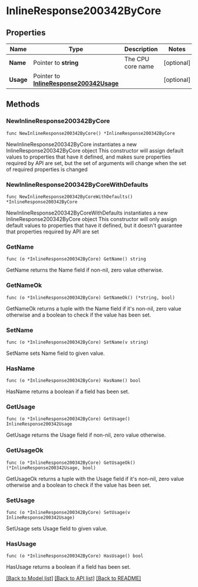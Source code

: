 # InlineResponse200342ByCore

## Properties

Name | Type | Description | Notes
------------ | ------------- | ------------- | -------------
**Name** | Pointer to **string** | The CPU core name | [optional] 
**Usage** | Pointer to [**InlineResponse200342Usage**](InlineResponse200342Usage.md) |  | [optional] 

## Methods

### NewInlineResponse200342ByCore

`func NewInlineResponse200342ByCore() *InlineResponse200342ByCore`

NewInlineResponse200342ByCore instantiates a new InlineResponse200342ByCore object
This constructor will assign default values to properties that have it defined,
and makes sure properties required by API are set, but the set of arguments
will change when the set of required properties is changed

### NewInlineResponse200342ByCoreWithDefaults

`func NewInlineResponse200342ByCoreWithDefaults() *InlineResponse200342ByCore`

NewInlineResponse200342ByCoreWithDefaults instantiates a new InlineResponse200342ByCore object
This constructor will only assign default values to properties that have it defined,
but it doesn't guarantee that properties required by API are set

### GetName

`func (o *InlineResponse200342ByCore) GetName() string`

GetName returns the Name field if non-nil, zero value otherwise.

### GetNameOk

`func (o *InlineResponse200342ByCore) GetNameOk() (*string, bool)`

GetNameOk returns a tuple with the Name field if it's non-nil, zero value otherwise
and a boolean to check if the value has been set.

### SetName

`func (o *InlineResponse200342ByCore) SetName(v string)`

SetName sets Name field to given value.

### HasName

`func (o *InlineResponse200342ByCore) HasName() bool`

HasName returns a boolean if a field has been set.

### GetUsage

`func (o *InlineResponse200342ByCore) GetUsage() InlineResponse200342Usage`

GetUsage returns the Usage field if non-nil, zero value otherwise.

### GetUsageOk

`func (o *InlineResponse200342ByCore) GetUsageOk() (*InlineResponse200342Usage, bool)`

GetUsageOk returns a tuple with the Usage field if it's non-nil, zero value otherwise
and a boolean to check if the value has been set.

### SetUsage

`func (o *InlineResponse200342ByCore) SetUsage(v InlineResponse200342Usage)`

SetUsage sets Usage field to given value.

### HasUsage

`func (o *InlineResponse200342ByCore) HasUsage() bool`

HasUsage returns a boolean if a field has been set.


[[Back to Model list]](../README.md#documentation-for-models) [[Back to API list]](../README.md#documentation-for-api-endpoints) [[Back to README]](../README.md)


